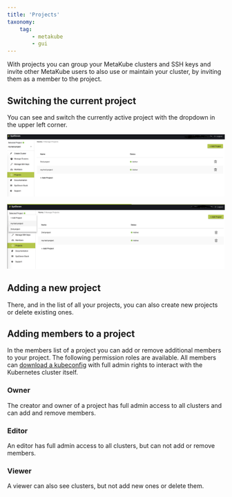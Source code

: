 ```yaml
---
title: 'Projects'
taxonomy:
    tag:
        - metakube
        - gui
---
```


With projects you can group your MetaKube clusters and SSH keys and invite other MetaKube users to also use or
maintain your cluster, by inviting them as a member to the project.

## Switching the current project

You can see and switch the currently active project with the dropdown in the upper left corner.

![Show current project](show-project.png)

![Switch project](switch-project.png)

## Adding a new project

There, and in the list of all your projects, you can also create new projects or delete existing ones.

## Adding members to a project

In the members list of a project you can add or remove additional members to your project.
The following permission roles are available. All members can [download a kubeconfig](../../03.Tutorials/06.download-the-kubeconfig/default.en.md) with full admin rights
to interact with the Kubernetes cluster itself.

### Owner

The creator and owner of a project has full admin access to all clusters and can add and remove members.

### Editor

An editor has full admin access to all clusters, but can not add or remove members.

### Viewer

A viewer can also see clusters, but not add new ones or delete them.
